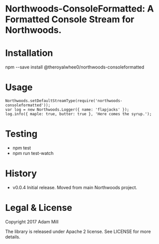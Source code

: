 # Northwoods-ConsoleFormatted: A Formatted Console Stream for Northwoods.

# Installation
npm --save install @theroyalwhee0/northwoods-consoleformatted

# Usage
```
Northwoods.setDefaultStreamType(require('northwoods-consoleformatted'));
var log = new Northwoods.Logger({ name: 'flapjacks' });
log.info({ maple: true, butter: true }, 'Here comes the syrup.');
```

# Testing
- npm test
- npm run test-watch

# History
- v0.0.4 Initial release. Moved from main Northwoods project.

# Legal & License
Copyright 2017 Adam Mill

The library is released under Apache 2 license.  See LICENSE for more details.
